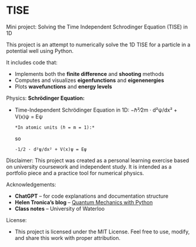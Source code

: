 # TISE
Mini project: Solving the Time Independent Schrodinger Equation (TISE) in 1D

This project is an attempt to numerically solve the 1D TISE for a particle in a potential well using Python. 

It includes code that:
- Implements both the **finite difference** and **shooting** methods
- Computes and visualizes **eigenfunctions** and **eigenenergies**
- Plots **wavefunctions** and **energy levels**

Physics:
**Schrödinger Equation:**
- Time-Independent Schrödinger Equation in 1D:
      −ℏ²⁄2m · d²ψ/dx² + V(x)ψ = Eψ
  
      *In atomic units (ℏ = m = 1):*
  
  so
  
      -1/2 · d²ψ/dx² + V(x)ψ = Eψ

Disclaimer:
This project was created as a personal learning exercise based on university coursework and independent study. It is intended as a portfolio piece and a practice tool for numerical physics.

Acknowledgements:
- **ChatGPT** – for code explanations and documentation structure
- **Helen Tronica’s blog** – [Quantum Mechanics with Python](https://helentronica.com/2014/09/04/quantum-mechanics-with-the-python/)
- **Class notes** – University of Waterloo

License:
- This project is licensed under the MIT License. Feel free to use, modify, and share this work with proper attribution.
